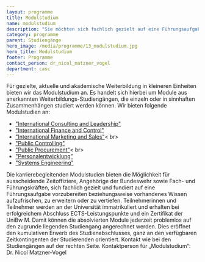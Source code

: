 ```yaml
---
layout: programme
title: Modulstudium
name: modulstudium
description: "Sie möchten sich fachlich gezielt auf eine Führungsaufgabe vorbereiten? Erwerben Sie mit unseren karrierebegleitenden Modulstudien kompaktes Wissen zu fachspezifischen Themen."
category: programme
parent: Studiengänge
hero_image: /media/programme/13_modulstudium.jpg
hero_title: Modulstudium
footer: Programme
contact_person: dr_nicol_matzner_vogel
department: casc
---
```



Für gezielte, aktuelle und akademische Weiterbildung in kleineren Einheiten bieten wir das Modulstudium an. Es handelt sich hierbei um Module aus anerkannten Weiterbildungs-Studiengängen, die einzeln oder in sinnhaften Zusammenhängen studiert werden können. Wir bieten folgende Modulstudien an:

  * <a href="https://www.unibw.de/casc/zertifikate/mini-mbas-modulstudien/international-consulting-and-leadership">"International Consulting and Leadership"</a><br>
  * <a href="https://www.unibw.de/casc/zertifikate/mini-mbas-modulstudien/international-finance-and-control">"International Finance and Control"</a><br>
  * <a href="https://www.unibw.de/casc/zertifikate/mini-mbas-modulstudien/international-marketing-and-sales">"International Marketing and Sales"</a>< br>
  * <a href="https://www.unibw.de/casc/zertifikate/public-controlling">"Public Controlling"</a><br>
  * <a href="https://www.unibw.de/casc/zertifikate/public-procurement">"Public Procurement"</a>< br>
  * <a href="https://www.unibw.de/casc/zertifikate/personalentwicklung">"Personalentwicklung"</a><br>
  * <a href="https://www.unibw.de/casc/zertifikate/se">"Systems Engineering"</a><br>

Die karrierebegleitenden Modulstudien bieten die Möglichkeit für ausscheidende Zeitoffiziere, Angehörige der Bundeswehr sowie Fach- und Führungskräften, sich fachlich gezielt und fundiert auf eine Führungsaufgabe vorzubereiten beziehungsweise vorhandenes Wissen aufzufrischen, zu erweitern oder zu vertiefen. Teilnehmerinnen und Teilnehmer werden an der Universität immatrikuliert und erhalten bei erfolgreichem Abschluss ECTS-Leistungspunkte und ein Zertifikat der UniBw M. Damit können die absolvierten Module jederzeit problemlos auf den zugrunde liegenden Studiengang angerechnet werden. Dies eröffnet den kumulativen Erwerb des Studienabschlusses, ganz an den verfügbaren Zeitkontingenten der Studierenden orientiert. 
Kontakt wie bei den Studiengängen auf der rechten Seite. Kontaktperson für „Modulstudium“: Dr. Nicol Matzner-Vogel

